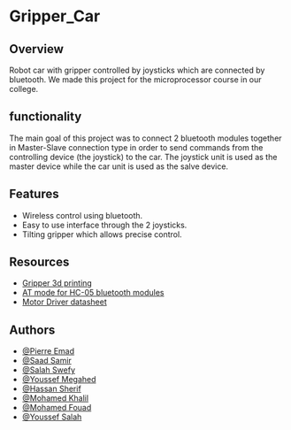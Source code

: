 # Gripper_Car

## Overview
Robot car with gripper controlled by joysticks which are connected by bluetooth.
We made this project for the microprocessor course in our college.

## functionality
The main goal of this project was to connect 2 bluetooth modules together in Master-Slave connection type in order to send commands from the controlling device (the joystick) to the car.
The joystick unit is used as the master device while the car unit is used as the salve device.

## Features
- Wireless control using bluetooth.
- Easy to use interface through the 2 joysticks.
- Tilting gripper which allows precise control.

## Resources
- [Gripper 3d printing](https://www.instructables.com/Arduino-Robotic-Arm-Controlled-by-Touch-Interface/)
- [AT mode for HC-05 bluetooth modules](https://www.instructables.com/AT-command-mode-of-HC-05-Bluetooth-module/)
- [Motor Driver datasheet](https://cdn-learn.adafruit.com/downloads/pdf/adafruit-motor-shield.pdf)

## Authors

- [@Pierre Emad](https://github.com/Pierre-Emad)
- [@Saad Samir](https://github.com/SaadSamir7)
- [@Salah Swefy](https://github.com/SalahMSwefy)
- [@Youssef Megahed](https://github.com/Bor3y9)
- [@Hassan Sherif](https://github.com/hassan17996)
- [@Mohamed Khalil](https://github.com/Bigkhil)
- [@Mohamed Fouad](https://www.linkedin.com/in/mohamed-fouad-a88357219/)
- [@Youssef Salah](https://www.linkedin.com/in/youssef-salah-484345233/)
